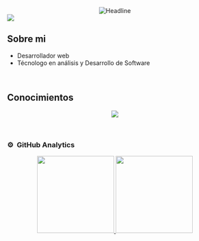 <div align="center">
<div align=center>
       <img src="https://readme-typing-svg.herokuapp.com?color=%236FDA44&size=32&center=true&vCenter=true&width=600&height=50&lines=Hi+there+I'm+Victor+%F0%9F%91%8B;Web+Developer;Problem+Solver" alt="Headline" />
    </div>
</div>

<img src="https://github.com/user-attachments/assets/fd1e297f-87a4-48ed-891d-c87abbe50607">


## Sobre mi

- Desarrollador web
- Técnologo en análisis y Desarrollo de Software
<br>

## Conocimientos
<p align="center">
  <span>
    <img src="https://skillicons.dev/icons?i=git,bootstrap,css,github,html,js,laravel,mysql,nodejs,npm,php,postman,vue" />
  </span>
</p>
<br>

### ⚙️ &nbsp;GitHub Analytics

<p align="center">
<a href="https://github.com/SaickVectrum">
  <img height="180em" src="https://github-readme-stats-eight-theta.vercel.app/api?username=SaickVectrum&show_icons=true&theme=algolia&include_all_commits=true&count_private=true"/>
  <img height="180em" src="https://github-readme-stats-eight-theta.vercel.app/api/top-langs/?username=SaickVectrum&layout=compact&langs_count=8&theme=algolia"/>
</a>
</p>
